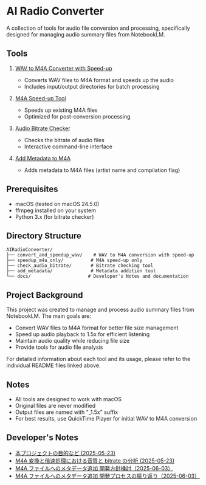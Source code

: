 # AI Radio Converter

A collection of tools for audio file conversion and processing, specifically designed for managing audio summary files from NotebookLM.

## Tools

1. [WAV to M4A Converter with Speed-up](convert_and_speedup_wav/README.md)

   - Converts WAV files to M4A format and speeds up the audio
   - Includes input/output directories for batch processing

2. [M4A Speed-up Tool](speedup_m4a_only/README.md)

   - Speeds up existing M4A files
   - Optimized for post-conversion processing

3. [Audio Bitrate Checker](check_audio_bitrate/README.md)

   - Checks the bitrate of audio files
   - Interactive command-line interface

4. [Add Metadata to M4A](add_metadata/README.md)
   - Adds metadata to M4A files (artist name and compilation flag)

## Prerequisites

- macOS (tested on macOS 24.5.0)
- ffmpeg installed on your system
- Python 3.x (for bitrate checker)

## Directory Structure

```text
AIRadioConverter/
├── convert_and_speedup_wav/    # WAV to M4A conversion with speed-up
├── speedup_m4a_only/          # M4A speed-up only
├── check_audio_bitrate/       # Bitrate checking tool
├── add_metadata/              # Metadata addition tool
└── docs/                     # Developer's Notes and documentation
```

## Project Background

This project was created to manage and process audio summary files from NotebookLM. The main goals are:

- Convert WAV files to M4A format for better file size management
- Speed up audio playback to 1.5x for efficient listening
- Maintain audio quality while reducing file size
- Provide tools for audio file analysis

For detailed information about each tool and its usage, please refer to the individual README files linked above.

## Notes

- All tools are designed to work with macOS
- Original files are never modified
- Output files are named with "\_1.5x" suffix
- For best results, use QuickTime Player for initial WAV to M4A conversion

## Developer's Notes

- [本プロジェクトの目的など (2025-05-23)](docs/2025-05-23-project-overview.md)
- [M4A 変換と倍速処理における音質と bitrate の分析 (2025-05-23)](docs/2025-05-23-audio-analysis.md)
- [M4A ファイルへのメタデータ追加 開発方針検討（2025-06-03）](docs/2025-06-03-v1-add_metadata.md)
- [M4A ファイルへのメタデータ追加 開発プロセスの振り返り（2025-06-03）](docs/2025-06-03-v2-add_metadata.md)
